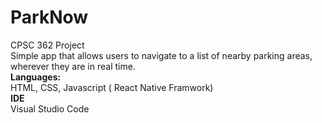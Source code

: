 # ParkNow
CPSC 362 Project
<br>
Simple app that allows users to navigate to a list of nearby parking areas, wherever they are in real time. 
<br>
<b>Languages:</b> <br>
HTML, CSS, Javascript ( React Native Framwork) <br>
<b>IDE</b> <br>
Visual Studio Code


